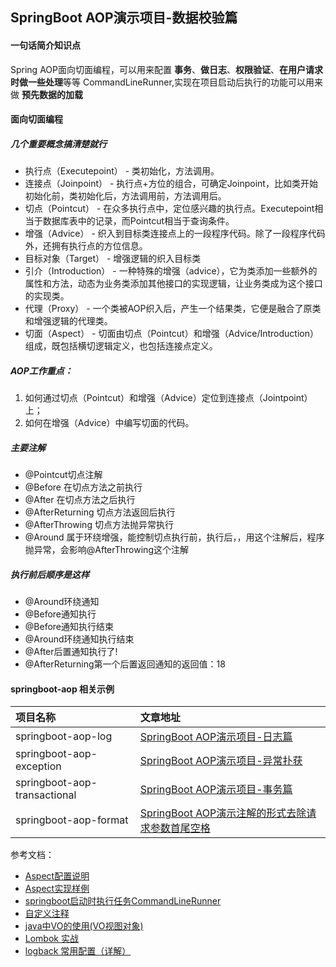 ## SpringBoot AOP演示项目-数据校验篇
#### 一句话简介知识点
Spring AOP面向切面编程，可以用来配置 **事务**、**做日志**、**权限验证**、**在用户请求时做一些处理**等等
CommandLineRunner,实现在项目启动后执行的功能可以用来做 **预先数据的加载**

#### 面向切面编程

##### 几个重要概念搞清楚就行

* 执行点（Executepoint） - 类初始化，方法调用。
* 连接点（Joinpoint）    - 执行点+方位的组合，可确定Joinpoint，比如类开始初始化前，类初始化后，方法调用前，方法调用后。
* 切点（Pointcut）       - 在众多执行点中，定位感兴趣的执行点。Executepoint相当于数据库表中的记录，而Pointcut相当于查询条件。
* 增强（Advice）         - 织入到目标类连接点上的一段程序代码。除了一段程序代码外，还拥有执行点的方位信息。
* 目标对象（Target）     - 增强逻辑的织入目标类
* 引介（Introduction）   - 一种特殊的增强（advice），它为类添加一些额外的属性和方法，动态为业务类添加其他接口的实现逻辑，让业务类成为这个接口的实现类。
* 代理（Proxy）          - 一个类被AOP织入后，产生一个结果类，它便是融合了原类和增强逻辑的代理类。
* 切面（Aspect）         - 切面由切点（Pointcut）和增强（Advice/Introduction）组成，既包括横切逻辑定义，也包括连接点定义。

##### AOP工作重点：

1. 如何通过切点（Pointcut）和增强（Advice）定位到连接点（Jointpoint）上；
2. 如何在增强（Advice）中编写切面的代码。

##### 主要注解
- @Pointcut切点注解
- @Before 在切点方法之前执行
- @After 在切点方法之后执行
- @AfterReturning 切点方法返回后执行
- @AfterThrowing 切点方法抛异常执行
- @Around 属于环绕增强，能控制切点执行前，执行后，，用这个注解后，程序抛异常，会影响@AfterThrowing这个注解

##### 执行前后顺序是这样
- @Around环绕通知
- @Before通知执行
- @Before通知执行结束
- @Around环绕通知执行结束
- @After后置通知执行了!
- @AfterReturning第一个后置返回通知的返回值：18

#### springboot-aop 相关示例

| 项目名称 | 文章地址 |
|:--- |:---   |
|springboot-aop-log|[SpringBoot AOP演示项目-日志篇](../springboot-aop-log)|
|springboot-aop-exception|[SpringBoot AOP演示项目-异常扑获](../springboot-aop-exception)|
|springboot-aop-transactional|[SpringBoot AOP演示项目-事务篇](../springboot-aop-transactional)|
|springboot-aop-format|[SpringBoot AOP演示注解的形式去除请求参数首尾空格](../springboot-aop-format)|


参考文档：
- [Aspect配置说明](http://javaniuniu.com/Spring/Aspect/explanation)
- [Aspect实现样例](http://javaniuniu.com/Spring/Aspect)
- [springboot启动时执行任务CommandLineRunner](https://www.cnblogs.com/myblogs-miller/p/9046425.html)
- [自定义注释](http://javaniuniu.com/Annotation/myself)
- [java中VO的使用(VO视图对象)](http://javaniuniu.com/java-code-design-data/vo)
- [Lombok 实战](http://javaniuniu.com/Annotation/Lombok)
- [logback 常用配置（详解）](https://blog.csdn.net/qq_36850813/article/details/83092051)
